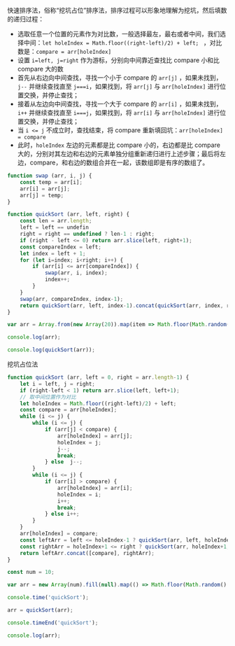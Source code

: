 快速排序法，俗称“挖坑占位”排序法，排序过程可以形象地理解为挖坑，然后填数的递归过程：

- 选取任意一个位置的元素作为对比数，一般选择最左，最右或者中间，我们选择中间：`let holeIndex = Math.floor((right-left)/2) + left; ` ，对比数是：`compare = arr[holeIndex]`
- 设置 `i=left, j=right` 作为游标，分别向中间靠近查找比 compare 小和比 compare 大的数
- 首先从右边向中间查找，寻找一个小于 compare 的 `arr[j]` ，如果未找到，`j--` 并继续查找直至 `j===i`，如果找到，将 `arr[j]` 与 `arr[holeIndex]` 进行位置交换，并停止查找；
- 接着从左边向中间查找，寻找一个大于 compare 的 `arr[i]` ，如果未找到，`i++` 并继续查找直至 `i===j`，如果找到，将 `arr[i]` 与 `arr[holeIndex]` 进行位置交换，并停止查找；
- 当 `i <= j` 不成立时，查找结束，将 compare 重新填回坑：`arr[holeIndex] = compare`
- 此时，`holeIndex` 左边的元素都是比 compare 小的，右边都是比 compare 大的，分别对其左边和右边的元素单独分组重新递归进行上述步骤；最后将左边，compare，和右边的数组合并在一起，该数组即是有序的数组了。




```js
function swap (arr, i, j) {
    const temp = arr[i];
    arr[i] = arr[j];
    arr[j] = temp;
}

function quickSort (arr, left, right) {
    const len = arr.length;
    left = left == undefin                                                                                              ed ? 0 : left;
    right = right == undefined ? len-1 : right;
    if (right - left <= 0) return arr.slice(left, right+1);
    const compareIndex = left;
    let index = left + 1;
    for (let i=index; i<right; i++) {
        if (arr[i] <= arr[compareIndex]) {
            swap(arr, i, index);
            index++;
        }
    }
    swap(arr, compareIndex, index-1);
    return quickSort(arr, left, index-1).concat(quickSort(arr, index, right));
}

var arr = Array.from(new Array(20)).map(item => Math.floor(Math.random() * 1000));

console.log(arr);

console.log(quickSort(arr));
```



挖坑占位法

```js
function quickSort (arr, left = 0, right = arr.length-1) {
    let i = left, j = right;
    if (right-left < 1) return arr.slice(left, left+1);
    // 取中间位置作为对比
    let holeIndex = Math.floor((right-left)/2) + left;
    const compare = arr[holeIndex];
    while (i <= j) {
        while (i <= j) {
            if (arr[j] < compare) {
                arr[holeIndex] = arr[j];
                holeIndex = j;
                j--;
                break;
            } else  j--;
        }
        while (i <= j) {
            if (arr[i] > compare) {
                arr[holeIndex] = arr[i];
                holeIndex = i;
                i++;
                break;
            } else i++;
        }
    }
    arr[holeIndex] = compare;
    const leftArr = left <= holeIndex-1 ? quickSort(arr, left, holeIndex-1) : [];
    const rightArr = holeIndex+1 <= right ? quickSort(arr, holeIndex+1, right) : [];
    return leftArr.concat([compare], rightArr);
}

const num = 10;

var arr = new Array(num).fill(null).map(() => Math.floor(Math.random() * 1000));

console.time('quickSort');

arr = quickSort(arr);

console.timeEnd('quickSort');

console.log(arr);
```


